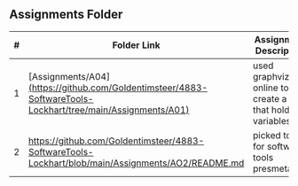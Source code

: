 
##  Assignments Folder

|   #   | Folder Link | Assignment Description |
| :---: | ----------- | ---------------------- |
|   1    |  [Assignments/A04][(https://github.com/Goldentimsteer/4883-SoftwareTools-Lockhart/tree/main/Assignments/A01)](https://github.com/Goldentimsteer/4883-SoftwareTools-Lockhart/tree/main/Assignments/A04)    | used graphviz online to create a tree that holds variables |
|   2    |https://github.com/Goldentimsteer/4883-SoftwareTools-Lockhart/blob/main/Assignments/AO2/README.md| picked topic for software tools presmetation |
